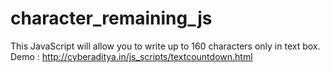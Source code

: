 character_remaining_js
======================

This JavaScript will allow you to write up to 160 characters only in text box. Demo : http://cyberaditya.in/js_scripts/textcountdown.html
